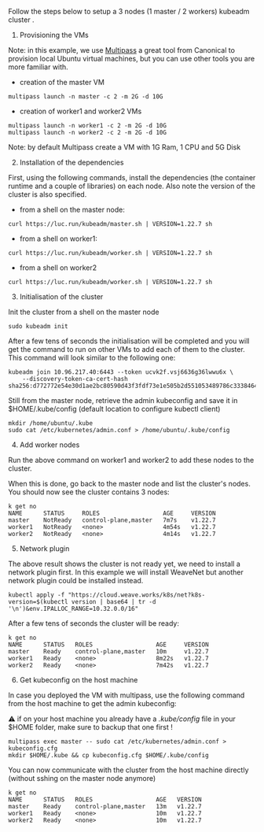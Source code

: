 Follow the steps below to setup a 3 nodes (1 master / 2 workers) kubeadm cluster .

1. Provisioning the VMs

Note: in this example, we use [Multipass](https://mutlipass.run) a great tool from Canonical to provision local Ubuntu virtual machines, but you can use other tools you are more familiar with.

- creation of the master VM

```
multipass launch -n master -c 2 -m 2G -d 10G
```

- creation of worker1 and worker2 VMs

```
multipass launch -n worker1 -c 2 -m 2G -d 10G
multipass launch -n worker2 -c 2 -m 2G -d 10G
```

Note: by default Multipass create a VM with 1G Ram, 1 CPU and 5G Disk 

2. Installation of the dependencies

First, using the following commands, install the dependencies (the container runtime and a couple of libraries) on each node. Also note the version of the cluster is also specified.

- from a shell on the master node:

```
curl https://luc.run/kubeadm/master.sh | VERSION=1.22.7 sh
```

- from a shell on worker1:

```
curl https://luc.run/kubeadm/worker.sh | VERSION=1.22.7 sh
```

- from a shell on worker2

```
curl https://luc.run/kubeadm/worker.sh | VERSION=1.22.7 sh
```

3. Initialisation of the cluster

Init the cluster from a shell on the master node

```
sudo kubeadm init
```

After a few tens of seconds the initialisation will be completed and you will get the command to run on other VMs to add each of them to the cluster. This command will look similar to the following one:

```
kubeadm join 10.96.217.40:6443 --token ucvk2f.vsj6636g36lwwu6x \
	--discovery-token-ca-cert-hash sha256:d772772e54e30d1ae2bc80590d43f3fdf73e1e505b2d551053489786c3338464
```

Still from the master node, retrieve the admin kubeconfig and save it in $HOME/.kube/config (default location to configure kubectl client)

```
mkdir /home/ubuntu/.kube
sudo cat /etc/kubernetes/admin.conf > /home/ubuntu/.kube/config
```

4. Add worker nodes

Run the above command on worker1 and worker2 to add these nodes to the cluster.

When this is done, go back to the master node and list the cluster's nodes. You should now see the cluster contains 3 nodes:

```
k get no
NAME      STATUS     ROLES                  AGE     VERSION
master    NotReady   control-plane,master   7m7s    v1.22.7
worker1   NotReady   <none>                 4m54s   v1.22.7
worker2   NotReady   <none>                 4m14s   v1.22.7
```

5. Network plugin

The above result shows the cluster is not ready yet, we need to install a network plugin first. In this example we will install WeaveNet but another network plugin could be installed instead.

```
kubectl apply -f "https://cloud.weave.works/k8s/net?k8s-version=$(kubectl version | base64 | tr -d '\n')&env.IPALLOC_RANGE=10.32.0.0/16"
```

After a few tens of seconds the cluster will be ready:

```
k get no
NAME      STATUS   ROLES                  AGE     VERSION
master    Ready    control-plane,master   10m     v1.22.7
worker1   Ready    <none>                 8m22s   v1.22.7
worker2   Ready    <none>                 7m42s   v1.22.7
```

6. Get kubeconfig on the host machine

In case you deployed the VM with multipass, use the following command from the host machine to get the admin kubeconfig:

:warning: if on your host machine you already have a *.kube/config* file in your $HOME folder, make sure to backup that one first !

```
multipass exec master -- sudo cat /etc/kubernetes/admin.conf > kubeconfig.cfg
mkdir $HOME/.kube && cp kubeconfig.cfg $HOME/.kube/config
```

You can now communicate with the cluster from the host machine directly (without sshing on the master node anymore)

```
k get no
NAME      STATUS   ROLES                  AGE   VERSION
master    Ready    control-plane,master   13m   v1.22.7
worker1   Ready    <none>                 10m   v1.22.7
worker2   Ready    <none>                 10m   v1.22.7
```
